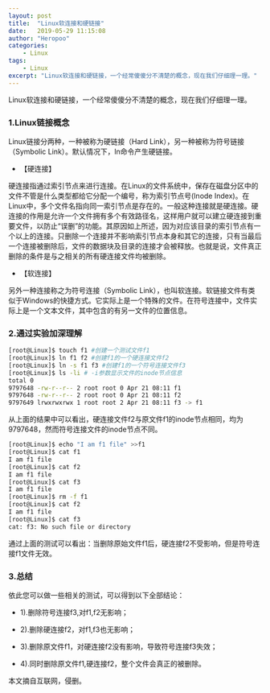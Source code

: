 ```yaml
---
layout: post
title:  "Linux软连接和硬链接"
date:   2019-05-29 11:15:08
author: "Heropoo"
categories: 
    - Linux 
tags:
    - Linux
excerpt: "Linux软连接和硬链接，一个经常傻傻分不清楚的概念，现在我们仔细理一理。"
---
```

Linux软连接和硬链接，一个经常傻傻分不清楚的概念，现在我们仔细理一理。

### 1.Linux链接概念

Linux链接分两种，一种被称为硬链接（Hard Link），另一种被称为符号链接（Symbolic Link）。默认情况下，ln命令产生硬链接。

* 【硬连接】

硬连接指通过索引节点来进行连接。在Linux的文件系统中，保存在磁盘分区中的文件不管是什么类型都给它分配一个编号，称为索引节点号(Inode Index)。在Linux中，多个文件名指向同一索引节点是存在的。一般这种连接就是硬连接。硬连接的作用是允许一个文件拥有多个有效路径名，这样用户就可以建立硬连接到重要文件，以防止“误删”的功能。其原因如上所述，因为对应该目录的索引节点有一个以上的连接。只删除一个连接并不影响索引节点本身和其它的连接，只有当最后一个连接被删除后，文件的数据块及目录的连接才会被释放。也就是说，文件真正删除的条件是与之相关的所有硬连接文件均被删除。

* 【软连接】

另外一种连接称之为符号连接（Symbolic Link），也叫软连接。软链接文件有类似于Windows的快捷方式。它实际上是一个特殊的文件。在符号连接中，文件实际上是一个文本文件，其中包含的有另一文件的位置信息。

### 2.通过实验加深理解
```bash
[root@Linux]$ touch f1 #创建一个测试文件f1
[root@Linux]$ ln f1 f2 #创建f1的一个硬连接文件f2
[root@Linux]$ ln -s f1 f3 #创建f1的一个符号连接文件f3
[root@Linux]$ ls -li # -i参数显示文件的inode节点信息
total 0
9797648 -rw-r--r-- 2 root root 0 Apr 21 08:11 f1
9797648 -rw-r--r-- 2 root root 0 Apr 21 08:11 f2
9797649 lrwxrwxrwx 1 root root 2 Apr 21 08:11 f3 -> f1
```
从上面的结果中可以看出，硬连接文件f2与原文件f1的inode节点相同，均为9797648，然而符号连接文件的inode节点不同。
```bash
[root@Linux]$ echo "I am f1 file" >>f1
[root@Linux]$ cat f1
I am f1 file
[root@Linux]$ cat f2
I am f1 file
[root@Linux]$ cat f3
I am f1 file
[root@Linux]$ rm -f f1
[root@Linux]$ cat f2
I am f1 file
[root@Linux]$ cat f3
cat: f3: No such file or directory
```
通过上面的测试可以看出：当删除原始文件f1后，硬连接f2不受影响，但是符号连接f1文件无效。

### 3.总结

依此您可以做一些相关的测试，可以得到以下全部结论：

* 1).删除符号连接f3,对f1,f2无影响；

* 2).删除硬连接f2，对f1,f3也无影响；

* 3).删除原文件f1，对硬连接f2没有影响，导致符号连接f3失效；

* 4).同时删除原文件f1,硬连接f2，整个文件会真正的被删除。

本文摘自互联网，侵删。

